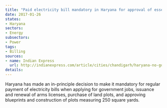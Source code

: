 ```yaml
---
title: "Paid electricity bill mandatory in Haryana for approval of essential government services"
date: 2017-01-26
states:
- Haryana
sectors:
- Energy
subsectors:
- Power
tags:
- Billing
sources:
- name: Indian Express
  url: http://indianexpress.com/article/cities/chandigarh/haryana-no-govt-job-plot-for-those-who-dont-pay-power-bills-4479393/
details:
---
```


Haryana has made an in-principle decision to make it mandatory for regular payment of electricity bills when applying for government jobs, issuance and renewal of arms licenses, purchase of land plots, and approving blueprints and construction of plots measuring 250 square yards.
